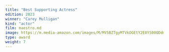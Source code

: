 ```yaml
---
title: "Best Supporting Actress"
edition: 2023
winner: "Carey Mulligan"
kind: "actor"
film: maestro.md
image: https://m.media-amazon.com/images/M/MV5BZTgyMTVkOGEtY2E0YS00ODdmLWE5ZjItZGM2YjJkM2QwNzQ3XkEyXkFqcGc@._V1_FMjpg_UX1280_.jpg
type: award
weight: 7
---
```

